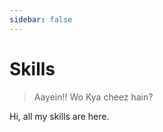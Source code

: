 ```yaml
---
sidebar: false
---
```


# Skills

> Aayein!! Wo Kya cheez hain?

<script setup lang="ts">
import { ref } from 'vue'
import { VsRate, VsCol, VsRow } from 'vuesax-alpha'
import Vuesax from 'vuesax-alpha'
import 'vuesax-alpha/theme-chalk/index.css'
// dark mode
import 'vuesax-alpha/theme-chalk/dark/css-vars.css'

const v1 = ref(3)
const v2 = ref(4)
const v3 = ref(5)
const v0 = ref(2)
</script>

Hi, all my skills are here.

<div class="grid">
<vs-row justify="space-around" align="middle">
<vs-col>
<vs-rate
      v-model="v1"
      disabled
      show-score
      score-template="Vue JS"
      :colors="['#8B70CD', '#8B70CD', '#8B70CD']"
    />
</vs-col>
<vs-col>
<vs-rate
      v-model="v2"
      disabled
      show-score
      score-template="React JS"
      :colors="['#8B70CD', '#8B70CD', '#8B70CD']"
    />
</vs-col>
<vs-col>
<vs-rate
      v-model="v3"
      disabled
      show-score
      score-template="Kotlin"
      :colors="['#8B70CD', '#8B70CD', '#8B70CD']"
    />
</vs-col>


<vs-col>
<vs-rate
      v-model="v3"
      disabled
      show-score
      score-template="Express JS"
      :colors="['#8B70CD', '#8B70CD', '#8B70CD']"
    />
</vs-col>
<vs-col>
<vs-rate
      v-model="v1"
      disabled
      show-score
      score-template="Nest JS"
      :colors="['#8B70CD', '#8B70CD', '#8B70CD']"
    />
</vs-col>
<vs-col>
<vs-rate
      v-model="v0"
      disabled
      show-score
      score-template="Kubernetes"
      :colors="['#8B70CD', '#8B70CD', '#8B70CD']"
    />
</vs-col>

</vs-row>


</div>